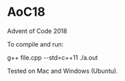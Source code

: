 # AoC18
Advent of Code 2018

To compile and run:

g++ file.cpp --std=c++11 
./a.out

Tested on Mac and Windows (Ubuntu).
